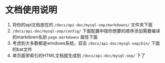 # 文档使用说明
1. 将你的api文档放在的 ```/docs/api-doc/mysql-oop/markdowns/``` 文件夹下面
2. ```/docs/api-doc/mysql-oop/config/``` 下面配置中按你想要的顺序添加需要编译的markdown名到 ```page.markdowns``` 属性下面
3. 考虑到大多数都是windows系统，双击 ```/docs/api-doc/mysql-oop/bin/``` 下面的bat文件
4. 单页面带索引的HTML文档就生成到 ```/docs/api-doc/mysql-oop/``` 下了